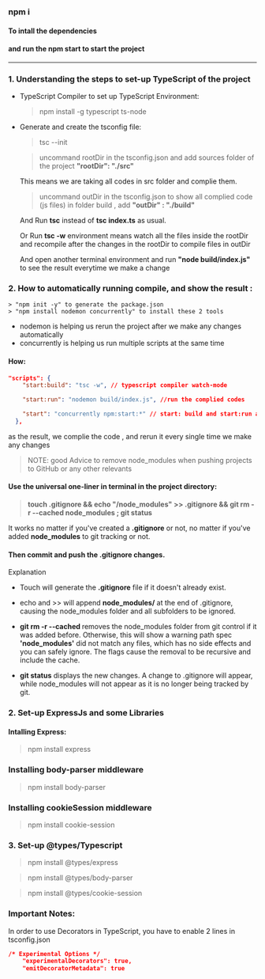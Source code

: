 ### npm i

#### To intall the dependencies

#### and run the npm start to start the project

---

### 1. Understanding the steps to set-up TypeScript of the project

- TypeScript Compiler to set up TypeScript Environment:
  > npm install -g typescript ts-node
- Generate and create the tsconfig file:

  > tsc --init <br/>

  > uncommand rootDir in the tsconfig.json and add sources folder of the project **"rootDir": "./src"** <br/>

  This means we are taking all codes in src folder and complie them.
  <br/>

  > uncommand outDir in the tsconfig.json to show all complied code (js files) in folder build , add **"outDir" : "./build"**

  And Run **tsc** instead of **tsc index.ts** as usual.<br/>

  Or Run **tsc -w** environment means watch all the files inside the rootDir and recompile after the changes in the rootDir to compile files in outDir

  And open another terminal environment and run **"node build/index.js"** to see the result everytime we make a change

### 2. How to automatically running compile, and show the result :

    > "npm init -y" to generate the package.json
    > "npm install nodemon concurrently" to install these 2 tools

- nodemon is helping us rerun the project after we make any changes automatically
- concurrently is helping us run multiple scripts at the same time

#### How:

```json
"scripts": {
    "start:build": "tsc -w", // typescript compiler watch-mode

    "start:run": "nodemon build/index.js", //run the complied codes

    "start": "concurrently npm:start:*" // start: build and start:run at the same time, use 1 command line npm start for one go
  },
```

as the result, we complie the code , and rerun it every single time we make any changes

> NOTE: good Advice to remove node_modules when pushing projects to GitHub or any other relevants

#### Use the universal one-liner in terminal in the project directory:

> **touch .gitignore && echo "/node_modules" >> .gitignore && git rm -r --cached node_modules ; git status**

It works no matter if you've created a **.gitignore** or not, no matter if you've added **node_modules** to git tracking or not.

#### Then commit and push the .gitignore changes.

Explanation

- Touch will generate the **.gitignore** file if it doesn't already exist.

- echo and >> will append **node_modules/** at the end of .gitignore, causing the node_modules folder and all subfolders to be ignored.

- **git rm -r --cached <fileName>** removes the node_modules folder from git control if it was added before. Otherwise, this will show a warning path spec **'node_modules'** did not match any files, which has no side effects and you can safely ignore. The flags cause the removal to be recursive and include the cache.

- **git status** displays the new changes. A change to .gitignore will appear, while node_modules will not appear as it is no longer being tracked by git.

### 2. Set-up ExpressJs and some Libraries

#### Intalling Express:

> npm install express

### Installing body-parser middleware

> npm install body-parser

### Installing cookieSession middleware

> npm install cookie-session

### 3. Set-up @types/Typescript

> npm install @types/express

> npm install @types/body-parser

> npm install @types/cookie-session

### Important Notes:

In order to use Decorators in TypeScript, you have to enable 2 lines in tsconfig.json

```json
/* Experimental Options */
    "experimentalDecorators": true,
    "emitDecoratorMetadata": true
```

